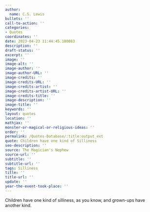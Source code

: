 ```yaml
---
author:
  name: C.S. Lewis
bullets: ''
call-to-action: ''
categories:
- Quotes
coordinates: ''
date: 2023-04-23 11:44:45.180083
description: ''
draft-status: ''
excerpt: ''
image: ''
image-alt: ''
image-author: ''
image-author-URL: ''
image-credits: ''
image-credits-URL: ''
image-credits-artist: ''
image-credits-artist-URL: ''
image-credits-title: ''
image-description: ''
image-title: ''
keywords: ''
layout: quotes
location: ''
mathjax: ''
monster-or-magical-or-religious-ideas: ''
order: ''
permalink: /Quotes-Database/:title:output_ext
quote: Children have one kind of Silliness
seo-description: ''
source: The Magician's Nephew
source-url: ''
subtitle: ''
subtitle-url: ''
tags: Silliness
title: ''
title-url: ''
update: ''
year-the-event-took-place: ''
---
```

Children have one kind of silliness, as you know, and grown-ups have another kind.